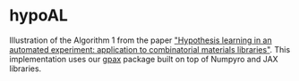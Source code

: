 # hypoAL
Illustration of the Algorithm 1 from the paper ["Hypothesis learning in an automated experiment: application to combinatorial materials libraries"](https://arxiv.org/abs/2112.06649). This implementation uses our [gpax](https://github.com/ziatdinovmax/gpax) package built on top of Numpyro and JAX libraries. 
